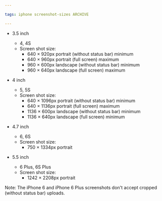```yaml
---

tags: iphone screenshot-sizes ARCHIVE

---
```


* 3.5 inch
    * 4, 4S
    * Screen shot size:
        * 640 × 920px portrait (without status bar) minimum
        * 640 × 960px portrait (full screen) maximum
        * 960 × 600px landscape (without status bar) minimum
        * 960 × 640px landscape (full screen) maximum

* 4 inch
    * 5, 5S
    * Screen shot size:
        * 640 × 1096px portrait (without status bar) minimum
        * 640 × 1136px portrait (full screen) maximum
        * 1136 × 600px landscape (without status bar) minimum
        * 1136 × 640px landscape (full screen) minimum

* 4.7 inch
    * 6, 6S
    * Screen shot size:
        * 750 × 1334px portrait

* 5.5 inch
    * 6 Plus, 6S Plus
    * Screen shot size:
        * 1242 × 2208px portrait

Note: The iPhone 6 and iPhone 6 Plus screenshots don't accept cropped (without status bar) uploads.
